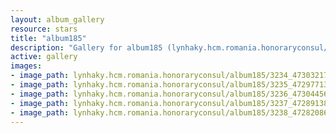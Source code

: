 ```yaml
---
layout: album_gallery
resource: stars
title: "album185"
description: "Gallery for album185 (lynhaky.hcm.romania.honoraryconsul/album185)"
active: gallery
images:
- image_path: lynhaky.hcm.romania.honoraryconsul/album185/3234_473032179_1142588327225126_3061161393996205159_n.jpg
- image_path: lynhaky.hcm.romania.honoraryconsul/album185/3235_472977136_1142588353891790_2100687637000659385_n.jpg
- image_path: lynhaky.hcm.romania.honoraryconsul/album185/3236_473044569_1142588343891791_4964214681797627463_n.jpg
- image_path: lynhaky.hcm.romania.honoraryconsul/album185/3237_472891389_1142588380558454_770721662890036831_n.jpg
- image_path: lynhaky.hcm.romania.honoraryconsul/album185/3238_472820860_1142588370558455_4550954052106982013_n.jpg
---
```

